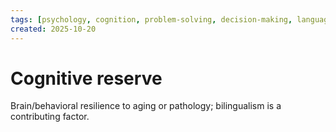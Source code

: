 ```yaml
---
tags: [psychology, cognition, problem-solving, decision-making, language, intelligence, testing, heuristics, bias]
created: 2025-10-20
---
```

# Cognitive reserve

Brain/behavioral resilience to aging or pathology; bilingualism is a contributing factor.

